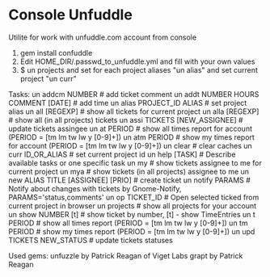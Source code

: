 Console Unfuddle
================

Utilite for work with unfuddle.com account from console

1. gem install confuddle
2. Edit HOME_DIR/.passwd_to_unfuddle.yml and fill with your own values
3. $ un projects
and set for each project aliases "un alias"
and set current project "un curr"

Tasks:
    un addcm NUMBER                       # add ticket comment
    un addt NUMBER HOURS COMMENT [DATE]   # add time
    un alias PROJECT_ID ALIAS             # set project alias
    un all [REGEXP]                       # show all tickets for current project
    un alla [REGEXP]                      # show all (in all projects) tickets
    un assi TICKETS [NEW_ASSIGNEE]        # update tickets assingee
    un at PERIOD                          # show all times report for account (PERIOD = [tm lm tw lw y [0-9]+])
    un atm PERIOD                         # show my times report for account (PERIOD = [tm lm tw lw y [0-9]+])
    un clear                              # clear caches
    un curr ID_OR_ALIAS                   # set current project id
    un help [TASK]                        # Describe available tasks or one specific task
    un my                                 # show tickets assignee to me for current project
    un mya                                # show tickets (in all projects) assignee to me
    un new ALIAS TITLE [ASSIGNEE] [PRIO]  # create ticket
    un notify PARAMS                      # Notify about changes with tickets by Gnome-Notify, PARAMS='status,comments'
    un op TICKET_ID                       # Open selected ticked from current project in browser
    un projects                           # show all projects for your account
    un show NUMBER [t]                    # show ticket by number, [t] - show TimeEntries
    un t PERIOD                           # show all times report (PERIOD = [tm lm tw lw y [0-9]+])
    un tm PERIOD                          # show my times report (PERIOD = [tm lm tw lw y [0-9]+])
    un upd TICKETS NEW_STATUS             # update tickets statuses

Used gems:
    unfuzzle by Patrick Reagan of Viget Labs
    grapt by Patrick Reagan
